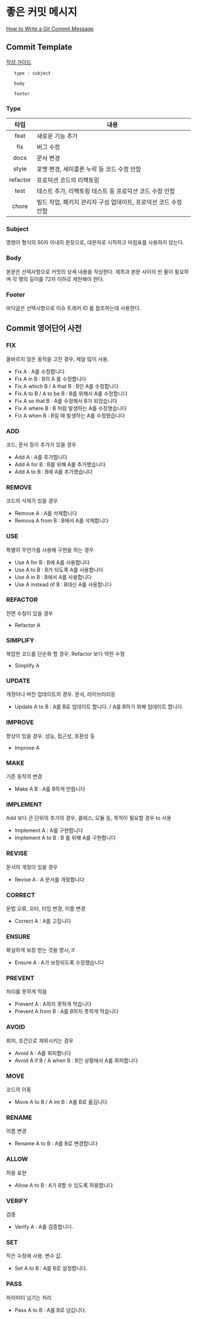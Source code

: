 # 좋은 커밋 메시지

[How to Write a Git Commit Message](https://chris.beams.io/posts/git-commit/)


## Commit Template
[작성 가이드](https://udacity.github.io/git-styleguide/)

```text
   type : subject
   
   body
   
   footer
```

### Type
|타입|내용|
|:---:|---|
|feat|새로운 기능 추가|
|fix|버그 수정|
|docs|문서 변경|
|style|포멧 변경, 세미콜론 누락 등 코드 수정 안함|
|refactor|프로덕션 코드의 리팩토링|
|test|테스트 추가, 리팩토링 테스트 등 프로덕션 코드 수정 안함|
|chore|빌드 작업, 패키지 관리자 구성 업데이트, 프로덕션 코드 수정 안함|

### Subject
명령어 형식의 50자 이내의 문장으로, 대문자로 시작하고 마침표를 사용하지 않는다.

### Body
본문은 선택사항으로 커밋의 상세 내용을 작성한다. 
제목과 본문 사이의 빈 줄이 필요하며 각 행의 길이를 72자 이하로 제한해야 한다.

### Footer
바닥글은 선택사항으로 이슈 트래커 ID 를 참조하는데 사용한다.




## Commit 영어단어 사전
### FIX
올바르지 않은 동작을 고친 경우, 제일 많이 사용.
* Fix A : A를 수정합니다
* Fix A in B : B의 A 를 수정합니다
* Fix A which B / A that B : B인 A를 수정합니다
* Fix A to B / A to be B : B를 위해서 A를 수정합니다
* Fix A so that B : A를 수정해서 B가 되었습니다
* Fix A where B : B 처럼 발생하는 A를 수정했습니다
* Fix A when B : B일 때 발생하는 A를 수정했습니다
### ADD
코드, 문서 등이 추가가 있을 경우
* Add A : A를 추가합니다
* Add A for B : B를 위해 A를 추가했습니다
* Add A to B : B에 A를 추가했습니다
### REMOVE
코드의 삭제가 있을 경우
* Remove A : A를 삭제합니다
* Remova A from B : B에서 A를 삭제합니다
### USE
특별히 무언가를 사용해 구현을 하는 경우
* Use A for B : B에 A를 사용합니다
* Use A to B : B가 되도록 A를 사용합니다
* Use A in B : B에서 A를 사용합니다
* Use A instead of B : B대신 A를 사용합니다
### REFACTOR
전면 수정이 있을 경우
* Refactor A
### SIMPLIFY
복잡한 코드를 단순화 할 경우, Refactor 보다 약한 수정
* Simplify A
### UPDATE
개정이나 버전 업데이트의 경우. 문서, 라이브러리등 
* Update A to B : A를 B로 업데이트 합니다. / A를 B하기 위해 업데이트 합니다
### IMPROVE
향상이 있을 경우. 성능, 접근성, 호환성 등
* Improve A
### MAKE
기존 동작의 변경
* Make A B : A를 B하게 만듭니다
### IMPLEMENT
Add 보다 큰 단위의 추가의 경우, 클래스, 모듈 등, 목적이 필요할 경우 to 사용
* Implement A : A를 구현합니다
* Implement A to B : B 를 위해 A를 구현합니다
### REVISE
문서의 개정이 있을 경우
* Revise A : A 문서를 개정합니다
### CORRECT
문법 오류, 오타, 타입 변경, 이름 변경
* Correct A : A를 고칩니다
### ENSURE
확실하게 보장 받는 것을 명시, if
* Ensure A : A가 보장되도록 수정했습니다
### PREVENT
처리를 못하게 막음
* Prevent A : A하지 못하게 막습니다
* Prevent A from B : A를 B하지 못하게 막습니다
### AVOID
회피, 조건으로 제외시키는 경우
* Avoid A : A를 회피합니다
* Avoid A if B / A when B : B인 상황에서 A를 회피합니다
### MOVE
코드의 이동
* Move A to B / A int B : A를 B로 옮김니다
### RENAME
이름 변경
* Rename A to B : A를 B로 변경합니다
### ALLOW
허용 표현
* Allow A to B : A가 B할 수 있도록 허용합니다
### VERIFY
검증
* Verify A : A를 검증합니다.
### SET
작은 수정에 사용. 변수 값.
* Set A to B : A를 B로 설정합니다.
### PASS
파라미터 넘기는 처리
* Pass A to B : A를 B로 넘깁니다.


